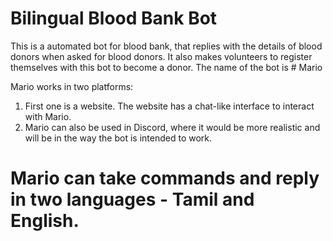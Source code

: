 # Bilingual Blood Bank Bot
This is a automated bot for blood bank, that replies with the details of blood donors when asked for blood donors. It also makes volunteers to register themselves with this bot to become a donor.
The name of the bot is # Mario

Mario works in two platforms:
1) First one is a website. The website has a chat-like interface to interact with Mario.
2) Mario can also be used in Discord, where it would be more realistic and will be in the way the bot is intended to work.

# Mario can take commands and reply in two languages - Tamil and English.
